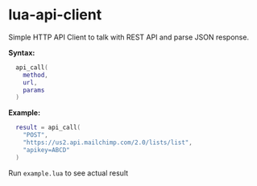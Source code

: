 # lua-api-client

Simple HTTP API Client to talk with REST API and parse JSON response.

**Syntax:**
````lua
  api_call(
    method,
    url,
    params
  )
````

**Example:**
````lua
  result = api_call(
    "POST",
    "https://us2.api.mailchimp.com/2.0/lists/list",
    "apikey=ABCD"
  )
````

Run `example.lua` to see actual result
